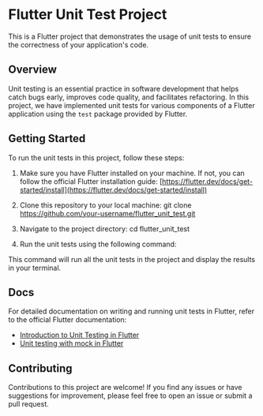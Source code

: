 # Flutter Unit Test Project

This is a Flutter project that demonstrates the usage of unit tests to ensure the correctness of your application's code.

## Overview

Unit testing is an essential practice in software development that helps catch bugs early, improves code quality, and facilitates refactoring. In this project, we have implemented unit tests for various components of a Flutter application using the `test` package provided by Flutter.

## Getting Started

To run the unit tests in this project, follow these steps:

1. Make sure you have Flutter installed on your machine. If not, you can follow the official Flutter installation guide: [https://flutter.dev/docs/get-started/install](https://flutter.dev/docs/get-started/install)

2. Clone this repository to your local machine:
git clone https://github.com/your-username/flutter_unit_test.git

4. Navigate to the project directory:
cd flutter_unit_test

5. Run the unit tests using the following command:

This command will run all the unit tests in the project and display the results in your terminal.

## Docs

For detailed documentation on writing and running unit tests in Flutter, refer to the official Flutter documentation:

- [Introduction to Unit Testing in Flutter](https://flutter.dev/docs/cookbook/testing/unit/introduction)
- [Unit testing with mock in Flutter](https://docs.flutter.dev/cookbook/testing/unit/mocking)

## Contributing

Contributions to this project are welcome! If you find any issues or have suggestions for improvement, please feel free to open an issue or submit a pull request.
